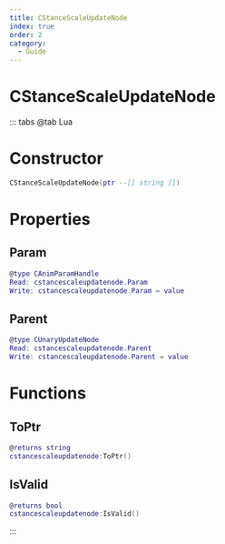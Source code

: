```yaml
---
title: CStanceScaleUpdateNode
index: true
order: 2
category:
  - Guide
---
```


# CStanceScaleUpdateNode

::: tabs
@tab Lua
# Constructor
```lua
CStanceScaleUpdateNode(ptr --[[ string ]])
```
# Properties
## Param 
```lua
@type CAnimParamHandle
Read: cstancescaleupdatenode.Param
Write: cstancescaleupdatenode.Param = value
```
## Parent 
```lua
@type CUnaryUpdateNode
Read: cstancescaleupdatenode.Parent
Write: cstancescaleupdatenode.Parent = value
```
# Functions
## ToPtr
```lua
@returns string
cstancescaleupdatenode:ToPtr()
```
## IsValid
```lua
@returns bool
cstancescaleupdatenode:IsValid()
```

:::